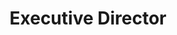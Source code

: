 ---
member: heather
name: Heather Miller
title: Executive Director
email: heather.miller@epfl.ch
photo: /resources/img/heather.png
contact_for: [corporateMembership, donations, education, advisoryBoarMeeting]
---